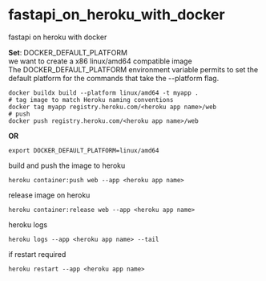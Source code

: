 # fastapi_on_heroku_with_docker
fastapi on heroku with docker

**Set**: DOCKER_DEFAULT_PLATFORM <br>
we want to create a x86 linux/amd64 compatible image <br>
The DOCKER_DEFAULT_PLATFORM environment variable permits to set the default platform for the commands that take the --platform flag.

```
docker buildx build --platform linux/amd64 -t myapp .
# tag image to match Heroku naming conventions
docker tag myapp registry.heroku.com/<heroku app name>/web
# push
docker push registry.heroku.com/<heroku app name>/web
```
**OR**
```
export DOCKER_DEFAULT_PLATFORM=linux/amd64
```
build and push the image to heroku
```
heroku container:push web --app <heroku app name>
```
release image on heroku
```
heroku container:release web --app <heroku app name>
```
heroku logs 
```
heroku logs --app <heroku app name> --tail
```
if restart required
```
heroku restart --app <heroku app name>
```

